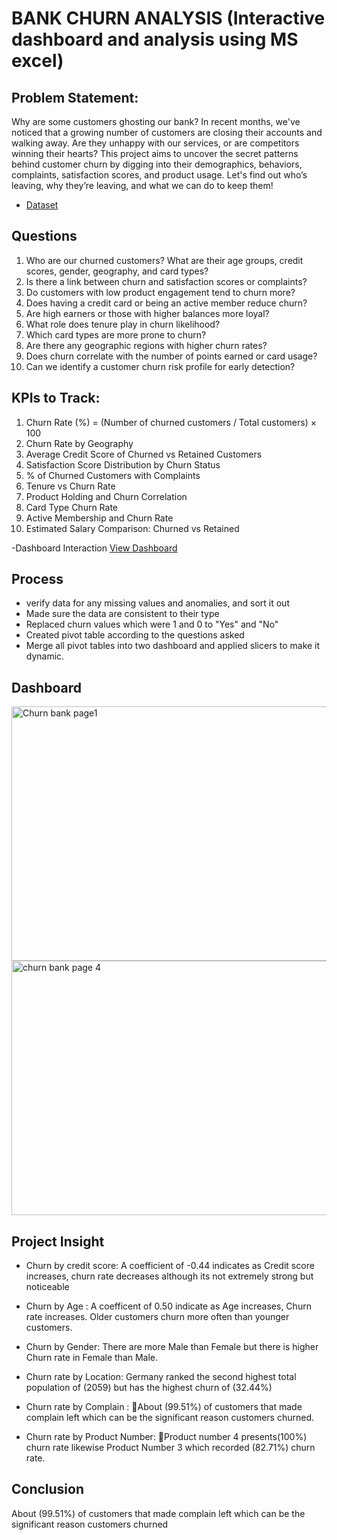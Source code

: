 
# BANK CHURN ANALYSIS (Interactive dashboard and analysis using MS excel) 

## Problem Statement:
Why are some customers ghosting our bank?
In recent months, we've noticed that a growing number of customers are closing their accounts and 
walking away. Are they unhappy with our services, or are competitors winning their hearts? This 
project aims to uncover the secret patterns behind customer churn by digging into their 
demographics, behaviors, complaints, satisfaction scores, and product usage. Let's find out who’s 
leaving, why they’re leaving, and what we can do to keep them!

- <a href="https://docs.google.com/spreadsheets/d/1-dPCgGlKRVRzFJA4S34Tl-EHPk9SWJ2q/edit?usp=drive_link&ouid=105395184555657070583&rtpof=true&sd=true">Dataset</a>

## Questions
1. Who are our churned customers? 
 What are their age groups, credit scores, gender, geography, and card types? 
2. Is there a link between churn and satisfaction scores or complaints? 
3. Do customers with low product engagement tend to churn more? 
4. Does having a credit card or being an active member reduce churn? 
5. Are high earners or those with higher balances more loyal? 
6. What role does tenure play in churn likelihood? 
7. Which card types are more prone to churn? 
8. Are there any geographic regions with higher churn rates? 
9. Does churn correlate with the number of points earned or card usage? 
10. Can we identify a customer churn risk profile for early detection? 
## KPIs to Track: 
1. Churn Rate (%) = (Number of churned customers / Total customers) × 100 
2. Churn Rate by Geography 
3. Average Credit Score of Churned vs Retained Customers 
4. Satisfaction Score Distribution by Churn Status 
5. % of Churned Customers with Complaints 
6. Tenure vs Churn Rate 
7. Product Holding and Churn Correlation 
8. Card Type Churn Rate 
9. Active Membership and Churn Rate 
10. Estimated Salary Comparison: Churned vs Retained

-Dashboard Interaction <a href="https://github.com/Israel1hub/Data-Analysis-Dashboard-Bank-Churn/blob/main/bank%20churn%20complete%20set%20(version%202)%20latest.xlsx"> View Dashboard</a>

## Process
- verify data for any missing values and anomalies, and sort it out
-  Made sure the data are consistent to their type
-  Replaced churn values which were 1 and 0 to "Yes" and "No"
- Created pivot table according to the questions asked
- Merge all pivot tables  into two dashboard and applied slicers to make it dynamic.

## Dashboard 
<img width="926" height="407" alt="Churn bank page1" src="https://github.com/user-attachments/assets/bc5eb539-318f-40fd-9bea-f4ead7cc1b2f" />

<img width="928" height="407" alt="churn bank page 4" src="https://github.com/user-attachments/assets/1527313e-e7d4-4187-b740-81418b22b464" />

## Project Insight 

- Churn by credit score: 
A coefficient of -0.44 indicates as Credit score increases, churn rate decreases although its not extremely strong but noticeable

- Churn by Age : 
A coefficent of 0.50 indicate as Age increases, Churn rate increases. Older customers churn more often than younger customers.

- Churn by Gender:
 There are more Male than Female but there is higher Churn rate in Female than Male.

- Churn rate by Location:
Germany  ranked the second highest total population of (2059) but has the highest churn of (32.44%)

- Churn rate by Complain : 
About (99.51%) of customers that made complain left which can be the significant reason customers churned.

- Churn rate by Product Number: 
Product number 4 presents(100%) churn rate likewise Product Number 3 which recorded (82.71%) churn rate.

## Conclusion 

About (99.51%) of customers that made complain left which can be the significant reason customers churned

